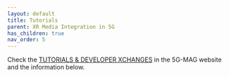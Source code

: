 ```yaml
---
layout: default
title: Tutorials
parent: XR Media Integration in 5G
has_children: true
nav_order: 5
---
```

Check the [TUTORIALS & DEVELOPER XCHANGES](https://www.5g-mag.com/tutorials) in the 5G-MAG website and the information below.
